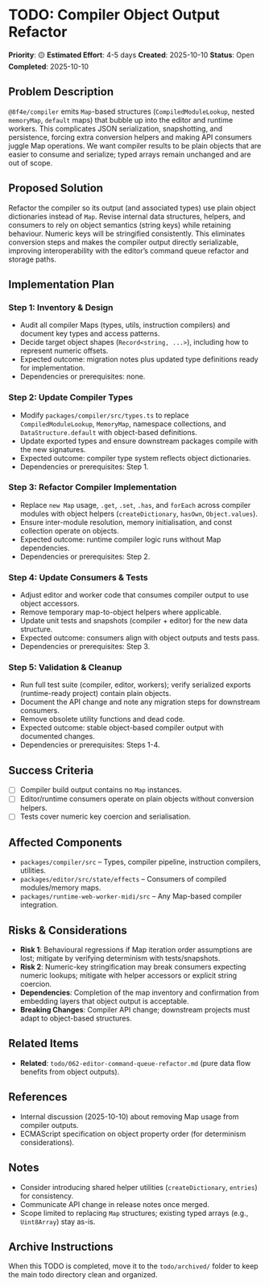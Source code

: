 # TODO: Compiler Object Output Refactor

**Priority**: 🟡
**Estimated Effort**: 4-5 days
**Created**: 2025-10-10
**Status**: Open
**Completed**: 2025-10-10

## Problem Description

`@8f4e/compiler` emits `Map`-based structures (`CompiledModuleLookup`, nested `memoryMap`, `default` maps) that bubble up into the editor and runtime workers. This complicates JSON serialization, snapshotting, and persistence, forcing extra conversion helpers and making API consumers juggle Map operations. We want compiler results to be plain objects that are easier to consume and serialize; typed arrays remain unchanged and are out of scope.

## Proposed Solution

Refactor the compiler so its output (and associated types) use plain object dictionaries instead of `Map`. Revise internal data structures, helpers, and consumers to rely on object semantics (string keys) while retaining behaviour. Numeric keys will be stringified consistently. This eliminates conversion steps and makes the compiler output directly serializable, improving interoperability with the editor’s command queue refactor and storage paths.

## Implementation Plan

### Step 1: Inventory & Design
- Audit all compiler Maps (types, utils, instruction compilers) and document key types and access patterns.
- Decide target object shapes (`Record<string, ...>`), including how to represent numeric offsets.
- Expected outcome: migration notes plus updated type definitions ready for implementation.
- Dependencies or prerequisites: none.

### Step 2: Update Compiler Types
- Modify `packages/compiler/src/types.ts` to replace `CompiledModuleLookup`, `MemoryMap`, namespace collections, and `DataStructure.default` with object-based definitions.
- Update exported types and ensure downstream packages compile with the new signatures.
- Expected outcome: compiler type system reflects object dictionaries.
- Dependencies or prerequisites: Step 1.

### Step 3: Refactor Compiler Implementation
- Replace `new Map` usage, `.get`, `.set`, `.has`, and `forEach` across compiler modules with object helpers (`createDictionary`, `hasOwn`, `Object.values`).
- Ensure inter-module resolution, memory initialisation, and const collection operate on objects.
- Expected outcome: runtime compiler logic runs without Map dependencies.
- Dependencies or prerequisites: Step 2.

### Step 4: Update Consumers & Tests
- Adjust editor and worker code that consumes compiler output to use object accessors.
- Remove temporary map-to-object helpers where applicable.
- Update unit tests and snapshots (compiler + editor) for the new data structure.
- Expected outcome: consumers align with object outputs and tests pass.
- Dependencies or prerequisites: Step 3.

### Step 5: Validation & Cleanup
- Run full test suite (compiler, editor, workers); verify serialized exports (runtime-ready project) contain plain objects.
- Document the API change and note any migration steps for downstream consumers.
- Remove obsolete utility functions and dead code.
- Expected outcome: stable object-based compiler output with documented changes.
- Dependencies or prerequisites: Steps 1-4.

## Success Criteria

- [ ] Compiler build output contains no `Map` instances.
- [ ] Editor/runtime consumers operate on plain objects without conversion helpers.
- [ ] Tests cover numeric key coercion and serialisation.

## Affected Components

- `packages/compiler/src` – Types, compiler pipeline, instruction compilers, utilities.
- `packages/editor/src/state/effects` – Consumers of compiled modules/memory maps.
- `packages/runtime-web-worker-midi/src` – Any Map-based compiler integration.

## Risks & Considerations

- **Risk 1**: Behavioural regressions if Map iteration order assumptions are lost; mitigate by verifying determinism with tests/snapshots.
- **Risk 2**: Numeric-key stringification may break consumers expecting numeric lookups; mitigate with helper accessors or explicit string coercion.
- **Dependencies**: Completion of the map inventory and confirmation from embedding layers that object output is acceptable.
- **Breaking Changes**: Compiler API change; downstream projects must adapt to object-based structures.

## Related Items

- **Related**: `todo/062-editor-command-queue-refactor.md` (pure data flow benefits from object outputs).

## References

- Internal discussion (2025-10-10) about removing Map usage from compiler outputs.
- ECMAScript specification on object property order (for determinism considerations).

## Notes

- Consider introducing shared helper utilities (`createDictionary`, `entries`) for consistency.
- Communicate API change in release notes once merged.
- Scope limited to replacing `Map` structures; existing typed arrays (e.g., `Uint8Array`) stay as-is.

## Archive Instructions

When this TODO is completed, move it to the `todo/archived/` folder to keep the main todo directory clean and organized.
